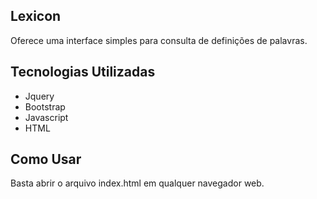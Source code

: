 ## Lexicon

Oferece uma interface simples para consulta de definições de palavras.

## Tecnologias Utilizadas

- Jquery
- Bootstrap
- Javascript
- HTML

## Como Usar

Basta abrir o arquivo index.html em qualquer navegador web.
